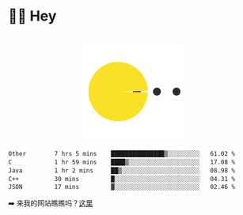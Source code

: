 
# 👋🏻 Hey
<div align="center">
	<br>
	<img src="https://raw.githubusercontent.com/Aniket965/Aniket965/master/pacman.svg?sanitize=true" width="200" height="200">
	<br>
</div>

<!--START_SECTION:waka-->

```txt
Other        7 hrs 5 mins    ███████████████▒░░░░░░░░░   61.02 %
C            1 hr 59 mins    ████▒░░░░░░░░░░░░░░░░░░░░   17.08 %
Java         1 hr 2 mins     ██▒░░░░░░░░░░░░░░░░░░░░░░   08.98 %
C++          30 mins         █░░░░░░░░░░░░░░░░░░░░░░░░   04.31 %
JSON         17 mins         ▓░░░░░░░░░░░░░░░░░░░░░░░░   02.46 %
```

<!--END_SECTION:waka-->

 ➡️  来我的网站瞧瞧吗？[这里](https://www.shaolongfei.com)
